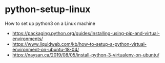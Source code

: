 # python-setup-linux
How to set up python3 on a Linux machine

- https://packaging.python.org/guides/installing-using-pip-and-virtual-environments/
- https://www.liquidweb.com/kb/how-to-setup-a-python-virtual-environment-on-ubuntu-18-04/
- https://naysan.ca/2019/08/05/install-python-3-virtualenv-on-ubuntu/
